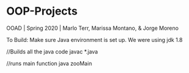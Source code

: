 # OOP-Projects

OOAD | Spring 2020 |  Marlo Terr, Marissa Montano, & Jorge Moreno

To Build:
Make sure Java environment is set up. We were using jdk 1.8

//Builds all the java code
javac *.java

//runs main function
java zooMain

